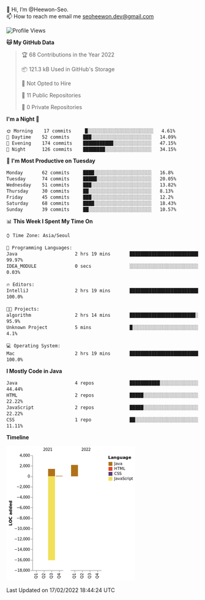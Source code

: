 👋 Hi, I’m @Heewon-Seo.  
📫 How to reach me email me seoheewon.dev@gmail.com 

 <!--START_SECTION:waka-->
![Profile Views](http://img.shields.io/badge/Profile%20Views-25-blue)

**🐱 My GitHub Data** 

> 🏆 68 Contributions in the Year 2022
 > 
> 📦 121.3 kB Used in GitHub's Storage 
 > 
> 🚫 Not Opted to Hire
 > 
> 📜 11 Public Repositories 
 > 
> 🔑 0 Private Repositories  
 > 
**I'm a Night 🦉** 

```text
🌞 Morning    17 commits     █░░░░░░░░░░░░░░░░░░░░░░░░   4.61% 
🌆 Daytime    52 commits     ███░░░░░░░░░░░░░░░░░░░░░░   14.09% 
🌃 Evening    174 commits    ███████████░░░░░░░░░░░░░░   47.15% 
🌙 Night      126 commits    ████████░░░░░░░░░░░░░░░░░   34.15%

```
📅 **I'm Most Productive on Tuesday** 

```text
Monday       62 commits     ████░░░░░░░░░░░░░░░░░░░░░   16.8% 
Tuesday      74 commits     █████░░░░░░░░░░░░░░░░░░░░   20.05% 
Wednesday    51 commits     ███░░░░░░░░░░░░░░░░░░░░░░   13.82% 
Thursday     30 commits     ██░░░░░░░░░░░░░░░░░░░░░░░   8.13% 
Friday       45 commits     ███░░░░░░░░░░░░░░░░░░░░░░   12.2% 
Saturday     68 commits     ████░░░░░░░░░░░░░░░░░░░░░   18.43% 
Sunday       39 commits     ██░░░░░░░░░░░░░░░░░░░░░░░   10.57%

```


📊 **This Week I Spent My Time On** 

```text
⌚︎ Time Zone: Asia/Seoul

💬 Programming Languages: 
Java                     2 hrs 19 mins       █████████████████████████   99.97% 
IDEA_MODULE              0 secs              ░░░░░░░░░░░░░░░░░░░░░░░░░   0.03%

🔥 Editors: 
IntelliJ                 2 hrs 19 mins       █████████████████████████   100.0%

🐱‍💻 Projects: 
algorithm                2 hrs 14 mins       ████████████████████████░   95.9% 
Unknown Project          5 mins              █░░░░░░░░░░░░░░░░░░░░░░░░   4.1%

💻 Operating System: 
Mac                      2 hrs 19 mins       █████████████████████████   100.0%

```

**I Mostly Code in Java** 

```text
Java                     4 repos             ███████████░░░░░░░░░░░░░░   44.44% 
HTML                     2 repos             █████░░░░░░░░░░░░░░░░░░░░   22.22% 
JavaScript               2 repos             █████░░░░░░░░░░░░░░░░░░░░   22.22% 
CSS                      1 repo              ██░░░░░░░░░░░░░░░░░░░░░░░   11.11%

```


**Timeline**

![Chart not found](https://raw.githubusercontent.com/Heewon-Seo/Heewon-Seo/main/charts/bar_graph.png) 


 Last Updated on 17/02/2022 18:44:24 UTC
<!--END_SECTION:waka-->
